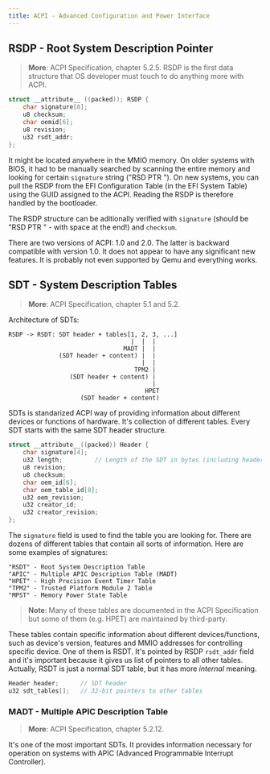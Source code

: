 ```yaml
---
title: ACPI - Advanced Configuration and Power Interface
---
```


## RSDP - Root System Description Pointer
> **More**: ACPI Specification, chapter 5.2.5.
RSDP is the first data structure that OS developer must touch to do anything more with ACPI.

```c Table 5.3: RSDP Structure
struct __attribute__ ((packed)); RSDP {
    char signature[8];
    u8 checksum;
    char oemid[6];
    u8 revision;
    u32 rsdt_addr;
};
```

It might be located anywhere in the MMIO memory. On older systems with BIOS, it had to be manually searched by scanning the entire memory and looking for certain `signature` string ("RSD PTR "). On new systems, you can pull the RSDP from the EFI Configuration Table (in the EFI System Table) using the GUID assigned to the ACPI. Reading the RSDP is therefore handled by the bootloader.

The RSDP structure can be aditionally verified with `signature` (should be "RSD PTR " - with space at the end!) and `checksum`.

There are two versions of ACPI: 1.0 and 2.0. The latter is backward compatible with version 1.0. It does not appear to have any significant new features. It is probably not even supported by Qemu and everything works.

## SDT - System Description Tables
> **More**: ACPI Specification, chapter 5.1 and 5.2.

Architecture of SDTs:

```text
RSDP -> RSDT: SDT header + tables[1, 2, 3, ...]
                                  |  |  |
                                MADT |  |
              (SDT header + content) |  |
                                     |  |
                                   TPM2 |
                 (SDT header + content) |
                                        |
                                      HPET
                    (SDT header + content)
```

SDTs is standarized ACPI way of providing information about different devices or functions of hardware. It's collection of different tables. Every SDT starts with the same SDT header structure.

```c Table 5.4: SDT header
struct __attribute__((packed)) Header {
    char signature[4];
    u32 length;         // Length of the SDT in bytes (including header)
    u8 revision;
    u8 checksum;
    char oem_id[6];
    char oem_table_id[8];
    u32 oem_revision;
    u32 creator_id;
    u32 creator_revision;
};
```

The `signature` field is used to find the table you are looking for. There are dozens of different tables that contain all sorts of information. Here are some examples of signatures:

```text Table 5.5: SDT Header Signatures
"RSDT" - Root System Description Table
"APIC" - Multiple APIC Description Table (MADT)
"HPET" - High Precision Event Timer Table
"TPM2" - Trusted Platform Module 2 Table
"MPST" - Memory Power State Table 
```

> **Note**: Many of these tables are documented in the ACPI Specification but some of them (e.g. HPET) are maintained by third-party.

These tables contain specific information about different devices/functions, such as device's version, features and MMIO addresses for controlling specific device. One of them is RSDT. It's pointed by RSDP `rsdt_addr` field and it's important because it gives us list of pointers to all other tables. Actually, RSDT is just a normal SDT table, but it has more _internal_ meaning.

```c Table 5.7: RSDT
Header header;      // SDT header
u32 sdt_tables[];   // 32-bit pointers to other tables
```

### MADT - Multiple APIC Description Table
> **More**: ACPI Specification, chapter 5.2.12.

It's one of the most important SDTs. It provides information necessary for operation on systems with APIC (Advanced Programmable Interrupt Controller).

